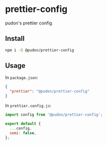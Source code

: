 # prettier-config
pudon's prettier config

## Install

```sh
npm i -D @pudon/prettier-config
```

## Usage

In `package.json`:

```json
{
  "prettier": "@pudon/prettier-config"
}
```

In `prettier.config.js`:

```js
import config from '@pudon/prettier-config';

export default {
  ...config,
  semi: false,
};